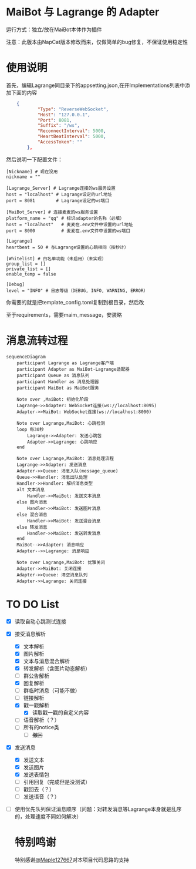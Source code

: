 # MaiBot 与 Lagrange 的 Adapter
运行方式：独立/放在MaiBot本体作为插件

注意：此版本由NapCat版本修改而来，仅做简单的bug修复，不保证使用稳定性

# 使用说明
首先，编辑Lagrange同目录下的appsetting.json,在开Implementations列表中添加下面的内容

``` json
	{
            "Type": "ReverseWebSocket",
            "Host": "127.0.0.1",
            "Port": 8081,
            "Suffix": "/ws",
            "ReconnectInterval": 5000,
            "HeartBeatInterval": 5000,
            "AccessToken": ""
        },

```

然后说明一下配置文件：

```
[Nickname] # 现在没用
nickname = ""

[Lagrange_Server] # Lagrange连接的ws服务设置
host = "localhost" # Lagrange设定的url地址
port = 8081        # Lagrange设定的ws端口

[MaiBot_Server] # 连接麦麦的ws服务设置
platform_name = "qq" # 标识adapter的名称（必填）
host = "localhost"   # 麦麦在.env文件中设置的url地址
port = 8000          # 麦麦在.env文件中设置的ws端口

[Lagrange]
heartbeat = 50 # 与Lagrange设置的心跳相同（按秒计）

[Whitelist] # 白名单功能（未启用）（未实现）
group_list = []
private_list = []
enable_temp = false

[Debug]
level = "INFO" # 日志等级（DEBUG, INFO, WARNING, ERROR）
```

你需要的就是把template_config.toml复制到根目录，然后改

至于requirements，需要maim_message，安装略

# 消息流转过程

```mermaid
sequenceDiagram
    participant Lagrange as Lagrange客户端
    participant Adapter as MaiBot-Lagrange适配器
    participant Queue as 消息队列
    participant Handler as 消息处理器
    participant MaiBot as MaiBot服务

    Note over ,MaiBot: 初始化阶段
    Lagrange->>Adapter: WebSocket连接(ws://localhost:8095)
    Adapter->>MaiBot: WebSocket连接(ws://localhost:8000)
    
    Note over Lagrange,MaiBot: 心跳检测
    loop 每30秒
        Lagrange->>Adapter: 发送心跳包
        Adapter->>Lagrange: 心跳响应
    end

    Note over Lagrange,MaiBot: 消息处理流程
    Lagrange->>Adapter: 发送消息
    Adapter->>Queue: 消息入队(message_queue)
    Queue->>Handler: 消息出队处理
    Handler->>Handler: 解析消息类型
    alt 文本消息
        Handler->>MaiBot: 发送文本消息
    else 图片消息
        Handler->>MaiBot: 发送图片消息
    else 混合消息
        Handler->>MaiBot: 发送混合消息
    else 转发消息
        Handler->>MaiBot: 发送转发消息
    end
    MaiBot-->>Adapter: 消息响应
    Adapter-->>Lagrange: 消息响应

    Note over Lagrange,MaiBot: 优雅关闭
    Adapter->>MaiBot: 关闭连接
    Adapter->>Queue: 清空消息队列
    Adapter->>Lagrange: 关闭连接
```


# TO DO List
- [x] 读取自动心跳测试连接
- [x] 接受消息解析
  - [x] 文本解析
  - [x] 图片解析
  - [x] 文本与消息混合解析
  - [x] 转发解析（含图片动态解析）
  - [ ] 群公告解析
  - [x] 回复解析
  - [ ] 群临时消息（可能不做）
  - [ ] 链接解析
  - [x] 戳一戳解析
    - [x] 读取戳一戳的自定义内容
  - [ ] 语音解析（？）
  - [ ] 所有的notice类
    - [ ] <del>撤回</del>
- [x] 发送消息
  - [x] 发送文本
  - [x] 发送图片
  - [x] 发送表情包
  - [ ] 引用回复（完成但是没测试）
  - [ ] 戳回去（？）
  - [ ] 发送语音（？）
- [ ] 使用优先队列保证消息顺序（问题：对转发消息等Lagrange本身就是乱序的，处理速度不同如何解决）

  # 特别鸣谢
  特别感谢[@Maple127667](https://github.com/Maple127667)对本项目代码思路的支持